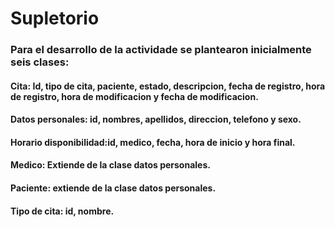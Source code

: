 # Supletorio
### Para el desarrollo de la actividade se plantearon inicialmente seis clases:
#### Cita: Id, tipo de cita, paciente, estado, descripcion, fecha de registro, hora de registro, hora de modificacion y fecha de modificacion.
#### Datos personales: id, nombres, apellidos, direccion, telefono y sexo.
#### Horario disponibilidad:id, medico, fecha, hora de inicio y hora final.
#### Medico: Extiende de la clase datos personales.
#### Paciente: extiende de la clase datos personales.
#### Tipo de cita: id, nombre.
